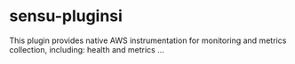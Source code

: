 # sensu-pluginsi
This plugin provides native AWS instrumentation for monitoring and metrics collection, including: health and metrics …

